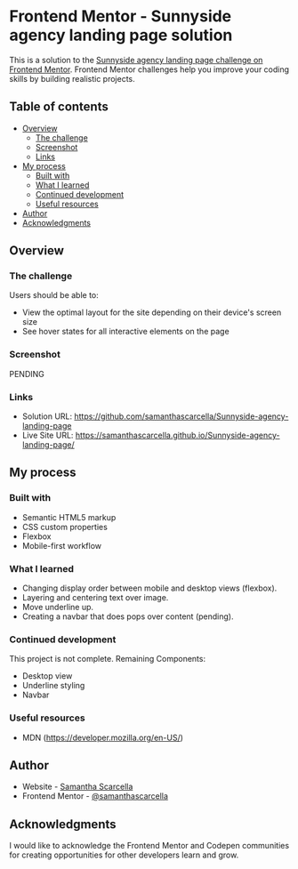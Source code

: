 # Frontend Mentor - Sunnyside agency landing page solution

This is a solution to the [Sunnyside agency landing page challenge on Frontend Mentor](https://www.frontendmentor.io/challenges/sunnyside-agency-landing-page-7yVs3B6ef). Frontend Mentor challenges help you improve your coding skills by building realistic projects.

## Table of contents

- [Overview](#overview)
  - [The challenge](#the-challenge)
  - [Screenshot](#screenshot)
  - [Links](#links)
- [My process](#my-process)
  - [Built with](#built-with)
  - [What I learned](#what-i-learned)
  - [Continued development](#continued-development)
  - [Useful resources](#useful-resources)
- [Author](#author)
- [Acknowledgments](#acknowledgments)

## Overview

### The challenge

Users should be able to:

- View the optimal layout for the site depending on their device's screen size
- See hover states for all interactive elements on the page

### Screenshot

PENDING

### Links

- Solution URL: https://github.com/samanthascarcella/Sunnyside-agency-landing-page
- Live Site URL: https://samanthascarcella.github.io/Sunnyside-agency-landing-page/

## My process

### Built with

- Semantic HTML5 markup
- CSS custom properties
- Flexbox
- Mobile-first workflow

### What I learned

- Changing display order between mobile and desktop views (flexbox).
- Layering and centering text over image. 
- Move underline up. 
- Creating a navbar that does pops over content (pending). 

### Continued development

This project is not complete. Remaining Components: 
- Desktop view 
- Underline styling
- Navbar 

### Useful resources

- MDN (https://developer.mozilla.org/en-US/)

## Author

- Website - [Samantha Scarcella](https://github.com/samanthascarcella)
- Frontend Mentor - [@samanthascarcella](https://www.frontendmentor.io/profile/samanthascarcella)

## Acknowledgments

I would like to acknowledge the Frontend Mentor and Codepen communities for creating opportunities for other developers learn and grow. 
